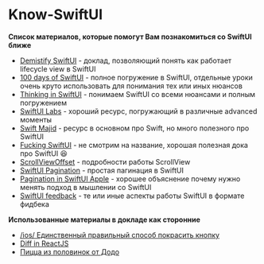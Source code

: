 # Know-SwiftUI
**Список материалов, которые помогут Вам познакомиться со SwiftUI ближе**

- [Demistify SwiftUI](https://developer.apple.com/videos/play/wwdc2021/10022/) - доклад, позволяющий понять как работает lifecycle view в SwiftUI
- [100 days of SwiftUI](https://www.hackingwithswift.com/100/swiftui) - полное погружение в SwiftUI, отдельные уроки очень круто использовать для понимания тех или иных нюансов
- [Thinking in SwiftUI](https://www.objc.io/books/thinking-in-swiftui/) - понимаем SwiftUI со всеми нюансами и полным погружением
- [SwiftUI Labs](https://swiftui-lab.com) - хороший ресурс, погружающий в различные advanced моменты
- [Swift Majid](https://swiftwithmajid.com) - ресурс в основном про Swift, но много полезного про SwiftUI
- [Fucking SwiftUI](https://fuckingswiftui.com) - не смотрим на название, хорошая полезная дока про SwiftUI 😆
- [ScrollViewOffset](https://www.fivestars.blog/articles/scrollview-offset/) - подробности работы ScrollView
- [SwiftUI Pagination](https://stackoverflow.com/questions/59868393/swiftui-pagination-for-list-object) - простая пагинация в SwiftUI
- [Pagination in SwiftUI Apple](https://developer.apple.com/forums/thread/650507) - хорошее объяснение почему нужно менять подход в мышлении со SwiftUI
- [SwiftUI feedback](https://mjtsai.com/blog/2022/05/24/swiftui-in-2022/) - те или иные аспекты работы SwiftUI в формате фидбека

**Использованные материалы в докладе как сторонние**
- [/ios/ Единственный правильный способ покрасить кнопку](https://medium.com/@M0rtyMerr/ios-единственный-правильный-способ-покрасить-кнопку-28c4e4efdda1)
- [Diff in ReactJS](https://reactjs.org/docs/reconciliation.html)
- [Пицца из половинок от Додо](https://habr.com/en/company/dododev/blog/452876/)
